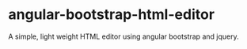 # angular-bootstrap-html-editor
A simple, light weight HTML editor using angular bootstrap and jquery.
